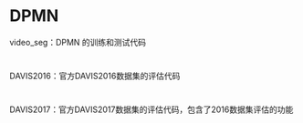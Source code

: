 # DPMN
video_seg：DPMN 的训练和测试代码
#
DAVIS2016：官方DAVIS2016数据集的评估代码
#
DAVIS2017：官方DAVIS2017数据集的评估代码，包含了2016数据集评估的功能
